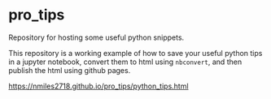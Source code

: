 # pro_tips
Repository for hosting some useful python snippets.

This repository is a working example of how to save your useful python tips in a jupyter notebook, convert them to html using `nbconvert`, and then publish the html using github pages.

https://nmiles2718.github.io/pro_tips/python_tips.html
